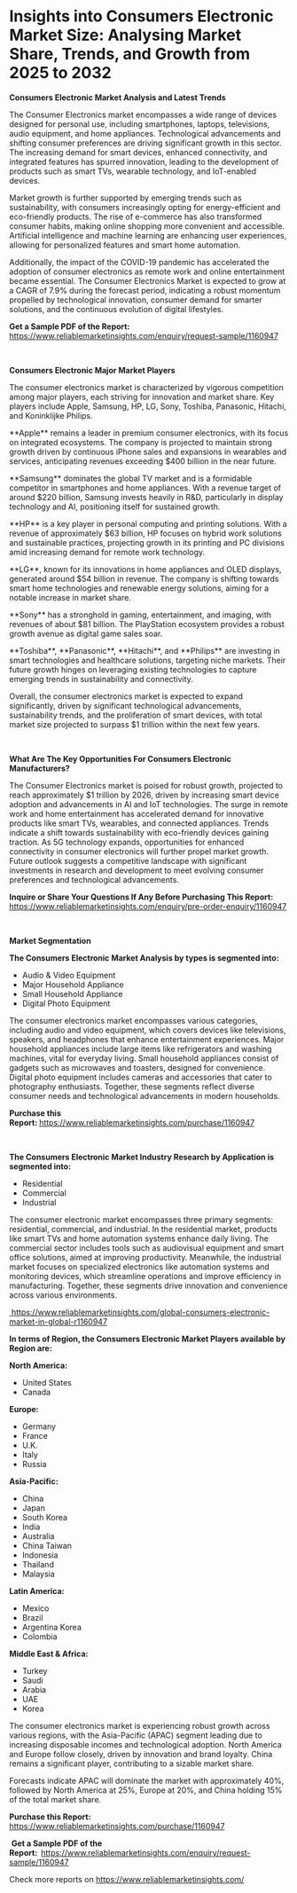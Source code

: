 <p><h1>Insights into Consumers Electronic Market Size: Analysing Market Share, Trends, and Growth from 2025 to 2032</h1></p><p><strong>Consumers Electronic Market Analysis and Latest Trends</strong></p>
<p><p>The Consumer Electronics market encompasses a wide range of devices designed for personal use, including smartphones, laptops, televisions, audio equipment, and home appliances. Technological advancements and shifting consumer preferences are driving significant growth in this sector. The increasing demand for smart devices, enhanced connectivity, and integrated features has spurred innovation, leading to the development of products such as smart TVs, wearable technology, and IoT-enabled devices.</p><p>Market growth is further supported by emerging trends such as sustainability, with consumers increasingly opting for energy-efficient and eco-friendly products. The rise of e-commerce has also transformed consumer habits, making online shopping more convenient and accessible. Artificial intelligence and machine learning are enhancing user experiences, allowing for personalized features and smart home automation.</p><p>Additionally, the impact of the COVID-19 pandemic has accelerated the adoption of consumer electronics as remote work and online entertainment became essential. The Consumer Electronics Market is expected to grow at a CAGR of 7.9% during the forecast period, indicating a robust momentum propelled by technological innovation, consumer demand for smarter solutions, and the continuous evolution of digital lifestyles.</p></p>
<p><strong>Get a Sample PDF of the Report:&nbsp;</strong> <a href="https://www.reliablemarketinsights.com/enquiry/request-sample/1160947?utm_campaign=3200&utm_medium=2&utm_source=Github&utm_content=ia&utm_term=22032025&utm_id=consumers-electronic">https://www.reliablemarketinsights.com/enquiry/request-sample/1160947</a></p>
<p>&nbsp;</p>
<p><strong>Consumers Electronic Major Market Players</strong></p>
<p><p>The consumer electronics market is characterized by vigorous competition among major players, each striving for innovation and market share. Key players include Apple, Samsung, HP, LG, Sony, Toshiba, Panasonic, Hitachi, and Koninklijke Philips.</p><p>**Apple** remains a leader in premium consumer electronics, with its focus on integrated ecosystems. The company is projected to maintain strong growth driven by continuous iPhone sales and expansions in wearables and services, anticipating revenues exceeding $400 billion in the near future.</p><p>**Samsung** dominates the global TV market and is a formidable competitor in smartphones and home appliances. With a revenue target of around $220 billion, Samsung invests heavily in R&D, particularly in display technology and AI, positioning itself for sustained growth.</p><p>**HP** is a key player in personal computing and printing solutions. With a revenue of approximately $63 billion, HP focuses on hybrid work solutions and sustainable practices, projecting growth in its printing and PC divisions amid increasing demand for remote work technology.</p><p>**LG**, known for its innovations in home appliances and OLED displays, generated around $54 billion in revenue. The company is shifting towards smart home technologies and renewable energy solutions, aiming for a notable increase in market share.</p><p>**Sony** has a stronghold in gaming, entertainment, and imaging, with revenues of about $81 billion. The PlayStation ecosystem provides a robust growth avenue as digital game sales soar.</p><p>**Toshiba**, **Panasonic**, **Hitachi**, and **Philips** are investing in smart technologies and healthcare solutions, targeting niche markets. Their future growth hinges on leveraging existing technologies to capture emerging trends in sustainability and connectivity.</p><p>Overall, the consumer electronics market is expected to expand significantly, driven by significant technological advancements, sustainability trends, and the proliferation of smart devices, with total market size projected to surpass $1 trillion within the next few years.</p></p>
<p>&nbsp;</p>
<p><strong>What Are The Key Opportunities For Consumers Electronic Manufacturers?</strong></p>
<p><p>The Consumer Electronics market is poised for robust growth, projected to reach approximately $1 trillion by 2026, driven by increasing smart device adoption and advancements in AI and IoT technologies. The surge in remote work and home entertainment has accelerated demand for innovative products like smart TVs, wearables, and connected appliances. Trends indicate a shift towards sustainability with eco-friendly devices gaining traction. As 5G technology expands, opportunities for enhanced connectivity in consumer electronics will further propel market growth. Future outlook suggests a competitive landscape with significant investments in research and development to meet evolving consumer preferences and technological advancements.</p></p>
<p><strong>Inquire or Share Your Questions If Any Before Purchasing This Report:</strong> <a href="https://www.reliablemarketinsights.com/enquiry/pre-order-enquiry/1160947?utm_campaign=3200&utm_medium=2&utm_source=Github&utm_content=ia&utm_term=22032025&utm_id=consumers-electronic">https://www.reliablemarketinsights.com/enquiry/pre-order-enquiry/1160947</a></p>
<p>&nbsp;</p>
<p><strong>Market Segmentation</strong></p>
<p><strong>The Consumers Electronic Market Analysis by types is segmented into:</strong></p>
<p><ul><li>Audio & Video Equipment</li><li>Major Household Appliance</li><li>Small Household Appliance</li><li>Digital Photo Equipment</li></ul></p>
<p><p>The consumer electronics market encompasses various categories, including audio and video equipment, which covers devices like televisions, speakers, and headphones that enhance entertainment experiences. Major household appliances include large items like refrigerators and washing machines, vital for everyday living. Small household appliances consist of gadgets such as microwaves and toasters, designed for convenience. Digital photo equipment includes cameras and accessories that cater to photography enthusiasts. Together, these segments reflect diverse consumer needs and technological advancements in modern households.</p></p>
<p><strong>Purchase this Report:&nbsp;</strong><a href="https://www.reliablemarketinsights.com/purchase/1160947?utm_campaign=3200&utm_medium=2&utm_source=Github&utm_content=ia&utm_term=22032025&utm_id=consumers-electronic">https://www.reliablemarketinsights.com/purchase/1160947</a></p>
<p>&nbsp;</p>
<p><strong>The Consumers Electronic Market Industry Research by Application is segmented into:</strong></p>
<p><ul><li>Residential</li><li>Commercial</li><li>Industrial</li></ul></p>
<p><p>The consumer electronic market encompasses three primary segments: residential, commercial, and industrial. In the residential market, products like smart TVs and home automation systems enhance daily living. The commercial sector includes tools such as audiovisual equipment and smart office solutions, aimed at improving productivity. Meanwhile, the industrial market focuses on specialized electronics like automation systems and monitoring devices, which streamline operations and improve efficiency in manufacturing. Together, these segments drive innovation and convenience across various environments.</p></p>
<p><a href="https://www.reliablemarketinsights.com/global-consumers-electronic-market-in-global-r1160947?utm_campaign=3200&utm_medium=2&utm_source=Github&utm_content=ia&utm_term=22032025&utm_id=consumers-electronic">&nbsp;https://www.reliablemarketinsights.com/global-consumers-electronic-market-in-global-r1160947</a></p>
<p><strong>In terms of Region, the Consumers Electronic Market Players available by Region are:</strong></p>
<p>
    <p> <strong> North America: </strong>
        <ul>
            <li>United States</li>
            <li>Canada</li>
        </ul>
        </p> 
    <p> <strong> Europe: </strong>
        <ul>
            <li>Germany</li>
            <li>France</li>
            <li>U.K.</li>
            <li>Italy</li>
            <li>Russia</li>
        </ul>
        </p> 
    <p> <strong> Asia-Pacific: </strong>
        <ul>
            <li>China</li>
            <li>Japan</li>
            <li>South Korea</li>
            <li>India</li>
            <li>Australia</li>
            <li>China Taiwan</li>
            <li>Indonesia</li>
            <li>Thailand</li>
            <li>Malaysia</li>
        </ul>
        </p> 
    <p> <strong> Latin America: </strong>
        <ul>
            <li>Mexico</li>
            <li>Brazil</li>
            <li>Argentina Korea</li>
            <li>Colombia</li>
        </ul>
        </p> 
    <p> <strong> Middle East & Africa: </strong>
        <ul>
            <li>Turkey</li>
            <li>Saudi</li>
            <li>Arabia</li>
            <li>UAE</li>
            <li>Korea</li>
        </ul>
    </p>
    </p>
<p><p>The consumer electronics market is experiencing robust growth across various regions, with the Asia-Pacific (APAC) segment leading due to increasing disposable incomes and technological adoption. North America and Europe follow closely, driven by innovation and brand loyalty. China remains a significant player, contributing to a sizable market share. </p><p>Forecasts indicate APAC will dominate the market with approximately 40%, followed by North America at 25%, Europe at 20%, and China holding 15% of the total market share.</p></p>
<p><strong>Purchase this Report: </strong><a href="https://www.reliablemarketinsights.com/purchase/1160947?utm_campaign=3200&utm_medium=2&utm_source=Github&utm_content=ia&utm_term=22032025&utm_id=consumers-electronic">https://www.reliablemarketinsights.com/purchase/1160947</a></p>
<p>&nbsp;<strong>Get a Sample PDF of the Report:&nbsp;&nbsp;</strong><a href="https://www.reliablemarketinsights.com/enquiry/request-sample/1160947?utm_campaign=3200&utm_medium=2&utm_source=Github&utm_content=ia&utm_term=22032025&utm_id=consumers-electronic">https://www.reliablemarketinsights.com/enquiry/request-sample/1160947</a></p>
<p><strong></strong></p>
<p>Check more reports on <a href="https://www.reliablemarketinsights.com/?utm_campaign=3200&utm_medium=2&utm_source=Github&utm_content=ia&utm_term=22032025&utm_id=consumers-electronic">https://www.reliablemarketinsights.com/</a></p>
